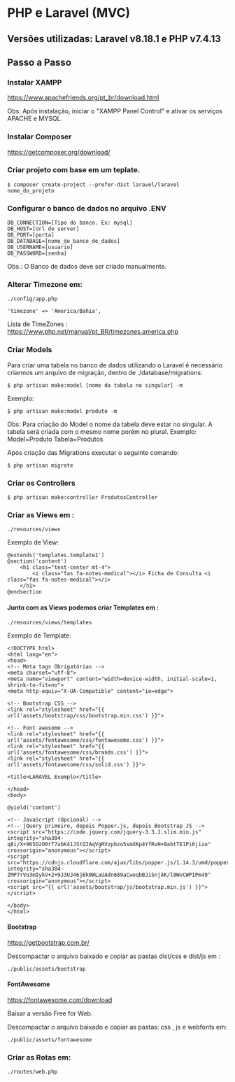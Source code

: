 # PHP e Laravel (MVC)

## Versões utilizadas: Laravel v8.18.1 e PHP v7.4.13

## Passo a Passo

### Instalar XAMPP

https://www.apachefriends.org/pt_br/download.html

Obs: Após instalação, iniciar o "XAMPP Panel Control" e ativar os serviços APACHE e MYSQL.

### Instalar Composer 

https://getcomposer.org/download/

### Criar projeto com base em um teplate.

    $ composer create-project --prefer-dist laravel/laravel nome_do_projeto

### Configurar o banco de dados no arquivo .ENV 

    DB_CONNECTION=[Tipo do banco. Ex: mysql]
    DB_HOST=[Url do server]
    DB_PORT=[porta]
    DB_DATABASE=[nome_do_banco_de_dados]
    DB_USERNAME=[usuario]
    DB_PASSWORD=[senha]

Obs.: O Banco de dados deve ser criado manualmente.


### Alterar Timezone em:

    ./config/app.php

    'timezone' => 'America/Bahia',

Lista de TimeZones : https://www.php.net/manual/pt_BR/timezones.america.php


### Criar Models

Para criar uma tabela no banco de dados utilizando o Laravel é necessário criarmos um arquivo de migração, dentro de ./database/migrations:

    $ php artisan make:model [nome da tabela no singular] -m

Exemplo: 

    $ php artisan make:model produto -m

Obs: Para criação do Model o nome da tabela deve estar no singular. A tabela será criada com o mesmo nome porém no plural. 
Exemplo: Model=Produto   Tabela=Produtos

Após criação das Migrations executar o seguinte comando:

    $ php artisan migrate

### Criar os Controllers

    $ php artisan make:controller ProdutosController

### Criar as Views em : 

    ./resources/views

Exemplo de View:

    @extends('templates.template1')
    @section('content')
        <h1 class="text-center mt-4">
            <i class="fas fa-notes-medical"></i> Ficha de Consulta <i class="fas fa-notes-medical"></i>
        </h1>
    @endsection

#### Junto com as Views podemos criar Templates em :

    ./resources/views/templates

Exemplo de Template:

    <!DOCTYPE html>
    <html lang="en">
    <head>
    <!-- Meta tags Obrigatórias -->
    <meta charset="utf-8">
    <meta name="viewport" content="width=device-width, initial-scale=1, shrink-to-fit=no">
    <meta http-equiv="X-UA-Compatible" content="ie=edge">

    <!-- Bootstrap CSS -->
    <link rel="stylesheet" href="{{ url('assets/bootstrap/css/bootstrap.min.css') }}">

    <!-- Font awesome -->
    <link rel="stylesheet" href="{{ url('assets/fontawesome/css/fontawesome.css') }}">
    <link rel="stylesheet" href="{{ url('assets/fontawesome/css/brands.css') }}">
    <link rel="stylesheet" href="{{ url('assets/fontawesome/css/solid.css') }}">
    
    <title>LARAVEL Exemplo</title>

    </head>
    <body>

    @yield('content')   

    <!-- JavaScript (Opcional) -->
    <!-- jQuery primeiro, depois Popper.js, depois Bootstrap JS -->
    <script src="https://code.jquery.com/jquery-3.3.1.slim.min.js" integrity="sha384-q8i/X+965DzO0rT7abK41JStQIAqVgRVzpbzo5smXKp4YfRvH+8abtTE1Pi6jizo" crossorigin="anonymous"></script>
    <script src="https://cdnjs.cloudflare.com/ajax/libs/popper.js/1.14.3/umd/popper.min.js" integrity="sha384-ZMP7rVo3mIykV+2+9J3UJ46jBk0WLaUAdn689aCwoqbBJiSnjAK/l8WvCWPIPm49" crossorigin="anonymous"></script>
    <script src="{{ url('assets/bootstrap/js/bootstrap.min.js') }}"></script>
    
    </body>
    </html>

#### Bootstrap

https://getbootstrap.com.br/

Descompactar o arquivo baixado e copiar as pastas dist/css e dist/js em :

    ./public/assets/bootstrap

#### FontAwesome 

https://fontawesome.com/download

Baixar a versão Free for Web.

Descompactar o arquivo baixado e copiar as pastas: css , js e webfonts em:

    ./public/assets/fontawesome

### Criar as Rotas em: 

    ./routes/web.php

